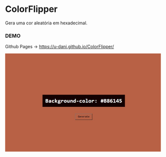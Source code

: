 # ColorFlipper
Gera uma cor aleatória em hexadecimal.

### DEMO
Github Pages -> https://u-dani.github.io/ColorFlipper/

<img src="https://raw.githubusercontent.com/u-dani/ColorFlipper/master/demo.jpg"/>
